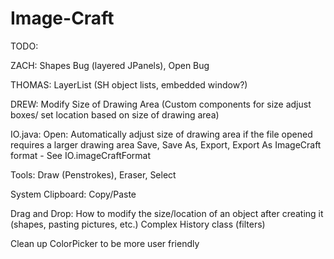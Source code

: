 Image-Craft
===========
TODO:

ZACH: Shapes Bug (layered JPanels), Open Bug

THOMAS: LayerList (SH object lists, embedded window?)

DREW: Modify Size of Drawing Area (Custom components for size adjust boxes/ set location based on size of drawing area)

IO.java:
	Open: Automatically adjust size of drawing area if the file opened requires a larger drawing area
	Save, Save As, Export, Export As
	ImageCraft format - See IO.imageCraftFormat
	
Tools: Draw (Penstrokes), Eraser, Select

System Clipboard: Copy/Paste

Drag and Drop: How to modify the size/location of an object after creating it (shapes, pasting pictures, etc.)
Complex History class (filters)

Clean up ColorPicker to be more user friendly